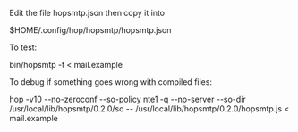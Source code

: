 Edit the file hopsmtp.json then copy it into

  $HOME/.config/hop/hopsmtp/hopsmtp.json

To test:

  bin/hopsmtp -t < mail.example


To debug if something goes wrong with compiled files:

  hop -v10 --no-zeroconf --so-policy nte1 -q --no-server --so-dir /usr/local/lib/hopsmtp/0.2.0/so -- /usr/local/lib/hopsmtp/0.2.0/hopsmtp.js < mail.example
